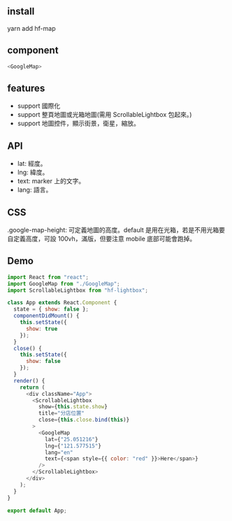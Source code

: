 ## install

yarn add hf-map

## component

```javascript
<GoogleMap>
```

## features

- support 國際化
- support 整頁地圖或光箱地圖(需用 ScrollableLightbox 包起來。)
- support 地圖控件，顯示街景，衛星，縮放。

## API

- lat: 經度。
- lng: 緯度。
- text: marker 上的文字。
- lang: 語言。

## CSS

.google-map-height: 可定義地圖的高度。default 是用在光箱，若是不用光箱要自定義高度，可設 100vh，滿版，但要注意 mobile 底部可能會跑掉。

## Demo

```javascript
import React from "react";
import GoogleMap from "./GoogleMap";
import ScrollableLightbox from "hf-lightbox";

class App extends React.Component {
  state = { show: false };
  componentDidMount() {
    this.setState({
      show: true
    });
  }
  close() {
    this.setState({
      show: false
    });
  }
  render() {
    return (
      <div className="App">
        <ScrollableLightbox
          show={this.state.show}
          title="分店位置"
          close={this.close.bind(this)}
        >
          <GoogleMap
            lat={"25.051216"}
            lng={"121.577515"}
            lang="en"
            text={<span style={{ color: "red" }}>Here</span>}
          />
        </ScrollableLightbox>
      </div>
    );
  }
}

export default App;
```
